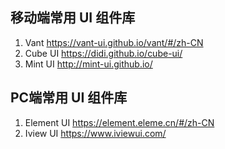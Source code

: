 ## 移动端常用 UI 组件库

1. Vant https://vant-ui.github.io/vant/#/zh-CN
2. Cube UI https://didi.github.io/cube-ui/
3. Mint UI http://mint-ui.github.io/



## PC端常用 UI 组件库

1. Element UI https://element.eleme.cn/#/zh-CN
2. Iview UI https://www.iviewui.com/

